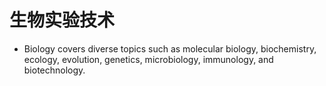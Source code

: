 # 生物实验技术

* Biology covers diverse topics such as molecular biology, biochemistry, ecology, evolution, genetics, microbiology, immunology, and biotechnology.
